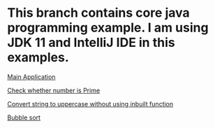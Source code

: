 # This branch contains core java programming example. I am using JDK 11 and IntelliJ IDE in this examples.

[ Main Application ](https://github.com/DevangJayswal/devang-java-teaching-assistance/blob/core-java/src/main/java/com/example/MainApp.java)

[ Check whether number is Prime ](https://github.com/DevangJayswal/devang-java-teaching-assistance/blob/core-java/src/main/java/com/example/Java001PrimeNumber.java)

[ Convert string to uppercase without using inbuilt function ](https://github.com/DevangJayswal/devang-java-teaching-assistance/blob/core-java/src/main/java/com/example/Java002ConvertToUpperCase.java)

[ Bubble sort ](https://github.com/DevangJayswal/devang-java-teaching-assistance/blob/core-java/src/main/java/com/example/sorting/Java001BubbleSort.java)

